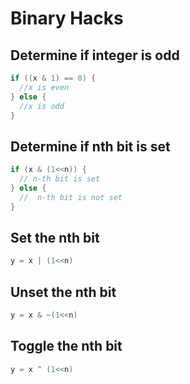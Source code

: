 # Binary Hacks

## Determine if integer is odd
```c
if ((x & 1) == 0) {
  //x is even
} else {
  //x is odd
}
```

## Determine if nth bit is set

```c
if (x & (1<<n)) {
  // n-th bit is set
} else {
  //  n-th bit is not set
}
```

## Set the nth bit

```c
y = x | (1<<n)
```


## Unset the nth bit

```c
y = x & ~(1<<n)
```


## Toggle the nth bit

```c
y = x ^ (1<<n)
```



